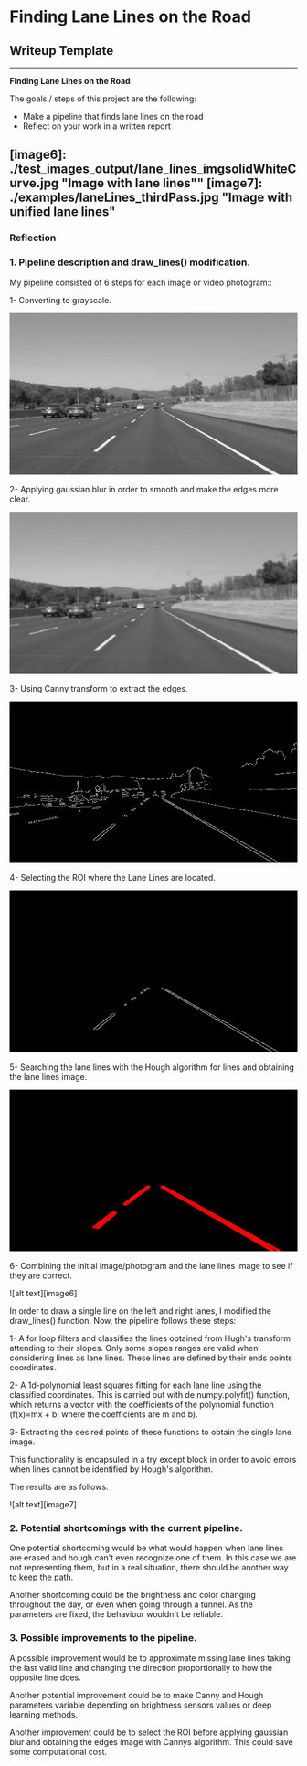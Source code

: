 # **Finding Lane Lines on the Road**

## Writeup Template

---

**Finding Lane Lines on the Road**

The goals / steps of this project are the following:
* Make a pipeline that finds lane lines on the road
* Reflect on your work in a written report


[//]: # (Image References)

[image1]: ./test_images_output/graysolidWhiteCurve.jpg "Grayscale"
[image2]: ./test_images_output/blur_graysolidWhiteCurve.jpg "Blurred grayscale"
[image3]: ./test_images_output/edgessolidWhiteCurve.jpg "Edges"
[image4]: ./test_images_output/ROI_edgessolidWhiteCurve.jpg "ROI edges"
[image5]: ./test_images_output/lines_imgsolidWhiteCurve.jpg "Lane lines"
[image6]: ./test_images_output/lane_lines_imgsolidWhiteCurve.jpg "Image with lane
lines""
[image7]: ./examples/laneLines_thirdPass.jpg "Image with unified lane lines"
---

### Reflection

### 1. Pipeline description and draw_lines() modification.

My pipeline consisted of 6 steps for each image or video photogram::

1- Converting to grayscale.

![alt text][image1]

2- Applying gaussian blur in order to smooth and make the edges more clear.

![alt text][image2]

3- Using Canny transform to extract the edges.

![alt text][image3]

4- Selecting the ROI  where the Lane Lines are located.

![alt text][image4]

5- Searching the lane lines with the Hough algorithm for lines and obtaining the
lane lines image.

![alt text][image5]

6- Combining the initial image/photogram and the lane lines image to see if they are
correct.

![alt text][image6]



In order to draw a single line on the left and right lanes, I modified the draw_lines()
function. Now, the pipeline follows these steps:

1-  A for loop filters and classifies the lines obtained from Hugh's
transform attending to their slopes. Only some slopes ranges are valid when
considering lines as lane lines. These lines are defined by their ends points
coordinates.

2- A 1d-polynomial least squares fitting for each lane line using the classified coordinates.
This is carried out with de numpy.polyfit() function, which returns a vector with the coefficients
of the polynomial function (f(x)=mx + b, where the coefficients are m and b).

3- Extracting the desired points of these functions to obtain the single lane
image.

This functionality is encapsuled in a try except block in order to avoid
errors when lines cannot be identified by Hough's algorithm.

The results are as follows.

![alt text][image7]


### 2. Potential shortcomings with the current pipeline.


One potential shortcoming would be what would happen when lane lines are erased and
hough can't even recognize one of them. In this case we are not representing
them, but in a real situation, there should be another way to keep the path.

Another shortcoming could be the brightness and color changing throughout the day, or
even when going through a tunnel. As the parameters are fixed, the behaviour
wouldn't be reliable.


### 3. Possible improvements to the pipeline.

A possible improvement would be to approximate missing lane lines taking the
last valid line and changing the direction proportionally to how the opposite
line does.

Another potential improvement could be to make Canny and Hough parameters
variable depending on brightness sensors values or deep learning methods.

Another improvement could be to select the ROI before applying gaussian blur
and obtaining the edges image with Cannys algorithm. This could save some
computational cost.
